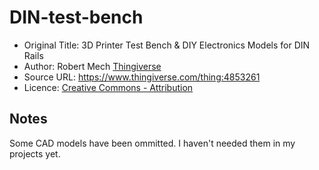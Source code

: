 # DIN-test-bench

- Original Title: 3D Printer Test Bench & DIY Electronics Models for DIN Rails
- Author: Robert Mech
  [Thingiverse](https://www.thingiverse.com/rwmech/designs)
- Source URL: <https://www.thingiverse.com/thing:4853261>
- Licence: [Creative Commons - Attribution](https://creativecommons.org/licenses/by/4.0/)

## Notes

Some CAD models have been ommitted. I haven't needed them in my projects yet.
